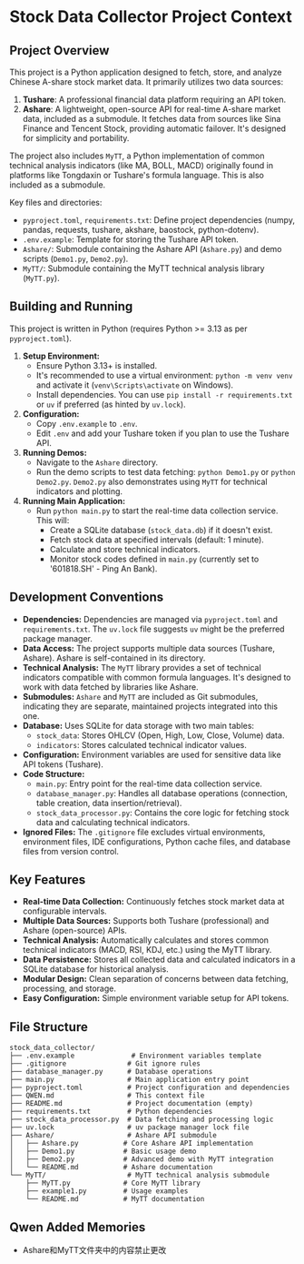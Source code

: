 # Stock Data Collector Project Context

## Project Overview

This project is a Python application designed to fetch, store, and analyze Chinese A-share stock market data. It primarily utilizes two data sources:

1.  **Tushare**: A professional financial data platform requiring an API token.
2.  **Ashare**: A lightweight, open-source API for real-time A-share market data, included as a submodule. It fetches data from sources like Sina Finance and Tencent Stock, providing automatic failover. It's designed for simplicity and portability.

The project also includes `MyTT`, a Python implementation of common technical analysis indicators (like MA, BOLL, MACD) originally found in platforms like Tongdaxin or Tushare's formula language. This is also included as a submodule.

Key files and directories:
*   `pyproject.toml`, `requirements.txt`: Define project dependencies (numpy, pandas, requests, tushare, akshare, baostock, python-dotenv).
*   `.env.example`: Template for storing the Tushare API token.
*   `Ashare/`: Submodule containing the Ashare API (`Ashare.py`) and demo scripts (`Demo1.py`, `Demo2.py`).
*   `MyTT/`: Submodule containing the MyTT technical analysis library (`MyTT.py`).

## Building and Running

This project is written in Python (requires Python >= 3.13 as per `pyproject.toml`).

1.  **Setup Environment:**
    *   Ensure Python 3.13+ is installed.
    *   It's recommended to use a virtual environment: `python -m venv venv` and activate it (`venv\Scripts\activate` on Windows).
    *   Install dependencies. You can use `pip install -r requirements.txt` or `uv` if preferred (as hinted by `uv.lock`).
2.  **Configuration:**
    *   Copy `.env.example` to `.env`.
    *   Edit `.env` and add your Tushare token if you plan to use the Tushare API.
3.  **Running Demos:**
    *   Navigate to the `Ashare` directory.
    *   Run the demo scripts to test data fetching: `python Demo1.py` or `python Demo2.py`. `Demo2.py` also demonstrates using `MyTT` for technical indicators and plotting.
4.  **Running Main Application:**
    *   Run `python main.py` to start the real-time data collection service. This will:
        *   Create a SQLite database (`stock_data.db`) if it doesn't exist.
        *   Fetch stock data at specified intervals (default: 1 minute).
        *   Calculate and store technical indicators.
        *   Monitor stock codes defined in `main.py` (currently set to '601818.SH' - Ping An Bank).

## Development Conventions

*   **Dependencies:** Dependencies are managed via `pyproject.toml` and `requirements.txt`. The `uv.lock` file suggests `uv` might be the preferred package manager.
*   **Data Access:** The project supports multiple data sources (Tushare, Ashare). Ashare is self-contained in its directory.
*   **Technical Analysis:** The `MyTT` library provides a set of technical indicators compatible with common formula languages. It's designed to work with data fetched by libraries like Ashare.
*   **Submodules:** `Ashare` and `MyTT` are included as Git submodules, indicating they are separate, maintained projects integrated into this one.
*   **Database:** Uses SQLite for data storage with two main tables:
    *   `stock_data`: Stores OHLCV (Open, High, Low, Close, Volume) data.
    *   `indicators`: Stores calculated technical indicator values.
*   **Configuration:** Environment variables are used for sensitive data like API tokens (Tushare).
*   **Code Structure:**
    *   `main.py`: Entry point for the real-time data collection service.
    *   `database_manager.py`: Handles all database operations (connection, table creation, data insertion/retrieval).
    *   `stock_data_processor.py`: Contains the core logic for fetching stock data and calculating technical indicators.
*   **Ignored Files:** The `.gitignore` file excludes virtual environments, environment files, IDE configurations, Python cache files, and database files from version control.

## Key Features

*   **Real-time Data Collection:** Continuously fetches stock market data at configurable intervals.
*   **Multiple Data Sources:** Supports both Tushare (professional) and Ashare (open-source) APIs.
*   **Technical Analysis:** Automatically calculates and stores common technical indicators (MACD, RSI, KDJ, etc.) using the MyTT library.
*   **Data Persistence:** Stores all collected data and calculated indicators in a SQLite database for historical analysis.
*   **Modular Design:** Clean separation of concerns between data fetching, processing, and storage.
*   **Easy Configuration:** Simple environment variable setup for API tokens.

## File Structure

```
stock_data_collector/
├── .env.example              # Environment variables template
├── .gitignore               # Git ignore rules
├── database_manager.py      # Database operations
├── main.py                  # Main application entry point
├── pyproject.toml           # Project configuration and dependencies
├── QWEN.md                  # This context file
├── README.md                # Project documentation (empty)
├── requirements.txt         # Python dependencies
├── stock_data_processor.py  # Data fetching and processing logic
├── uv.lock                  # uv package manager lock file
├── Ashare/                  # Ashare API submodule
│   ├── Ashare.py           # Core Ashare API implementation
│   ├── Demo1.py            # Basic usage demo
│   ├── Demo2.py            # Advanced demo with MyTT integration
│   └── README.md           # Ashare documentation
└── MyTT/                    # MyTT technical analysis submodule
    ├── MyTT.py             # Core MyTT library
    ├── example1.py         # Usage examples
    └── README.md           # MyTT documentation
```

## Qwen Added Memories
- Ashare和MyTT文件夹中的内容禁止更改
